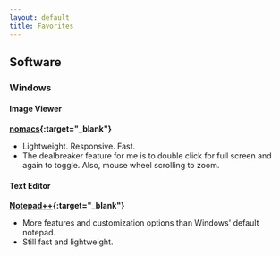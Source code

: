 ```yaml
---
layout: default
title: Favorites
---
```


## Software

### Windows

#### Image Viewer

**[nomacs](https://nomacs.org/){:target="_blank"}**  

- Lightweight. Responsive. Fast.
- The dealbreaker feature for me is to double click for full screen and again to toggle. Also, mouse wheel scrolling to zoom.
  
#### Text Editor

**[Notepad++](https://notepad-plus-plus.org/){:target="_blank"}**  

  - More features and customization options than Windows' default notepad.
  - Still fast and lightweight.